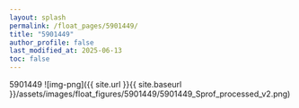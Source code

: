 ```yaml
---
layout: splash
permalink: /float_pages/5901449/
title: "5901449"
author_profile: false
last_modified_at: 2025-06-13
toc: false
---
```

 
5901449
![img-png]({{ site.url }}{{ site.baseurl }}/assets/images/float_figures/5901449/5901449_Sprof_processed_v2.png)